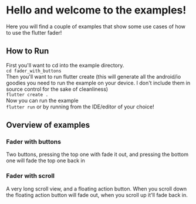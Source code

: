 # Hello and welcome to the examples!
Here you will find a couple of examples that show some use cases of how to use the flutter fader!

## How to Run  
First you'll want to cd into the example directory.  
`cd fader_with_buttons`  
Then you'll want to run flutter create (this will generate all the android/io goodies you need to run the example on your device. I don't include them in source control for the sake of cleanliness)  
`flutter create .`  
Now you can run the example  
`flutter run` or by running from the IDE/editor of your choice!  
  
  
## Overview of examples  
### Fader with buttons  
Two buttons, pressing the top one with fade it out, and pressing the bottom one will fade the top one back in

### Fader with scroll
A very long scroll view, and a floating action button. When you scroll down the floating action button will fade out, when you scroll up it'll fade back in.